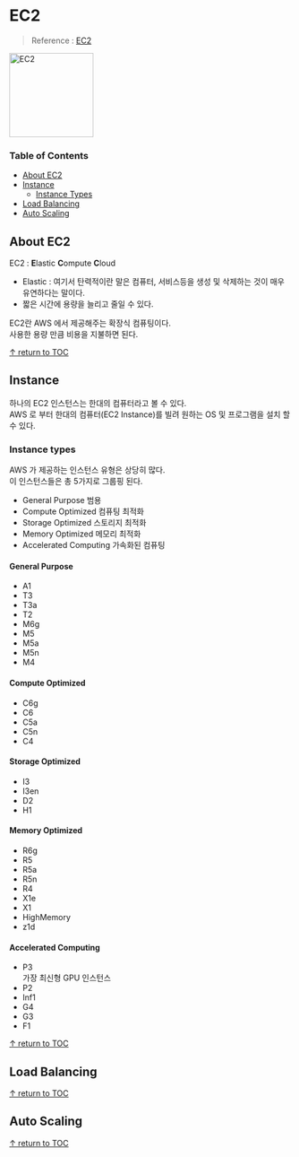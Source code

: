 # EC2 
> Reference : [EC2](https://docs.aws.amazon.com/ko_kr/AWSEC2/latest/UserGuide/concepts.html)

<img width="150" alt="EC2" src="https://user-images.githubusercontent.com/48475824/89402113-51a03c80-d751-11ea-9731-9848bc215adc.png">


### Table of Contents
- [About EC2](#about-ec2)
- [Instance](#instance)
  - [Instance Types](#instance-types)
- [Load Balancing](#load-balancing)
- [Auto Scaling](#auto-scaling)



## About EC2  
EC2 : **E**lastic **C**ompute **C**loud   
* Elastic : 여기서 탄력적이란 말은 컴퓨터, 서비스등을 생성 및 삭제하는 것이 매우 유연하다는 말이다. 
* 짧은 시간에 용량을 늘리고 줄일 수 있다.  

EC2란 AWS 에서 제공해주는 확장식 컴퓨팅이다.  
사용한 용량 만큼 비용을 지불하면 된다.  

[↑ return to TOC](#table-of-contents)


## Instance
하나의 EC2 인스턴스는 한대의 컴퓨터라고 볼 수 있다.  
AWS 로 부터 한대의 컴퓨터(EC2 Instance)를 빌려 원하는 OS 및 프로그램을 설치 할 수 있다.  

### Instance types
AWS 가 제공하는 인스턴스 유형은 상당히 많다.  
이 인스턴스들은 총 5가지로 그룹핑 된다.  
* General Purpose 범용 
* Compute Optimized 컴퓨팅 최적화 
* Storage Optimized 스토리지 최적화
* Memory Optimized 메모리 최적화
* Accelerated Computing 가속화된 컴퓨팅

#### General Purpose
* A1
* T3
* T3a
* T2
* M6g
* M5
* M5a
* M5n
* M4


#### Compute Optimized
* C6g
* C6
* C5a
* C5n
* C4

#### Storage Optimized
* I3
* I3en
* D2
* H1

#### Memory Optimized
* R6g
* R5
* R5a
* R5n
* R4
* X1e
* X1
* HighMemory
* z1d

#### Accelerated Computing
* P3  
  가장 최신형 GPU 인스턴스  
* P2
* Inf1
* G4
* G3
* F1


[↑ return to TOC](#table-of-contents)


## Load Balancing

[↑ return to TOC](#table-of-contents)


## Auto Scaling

[↑ return to TOC](#table-of-contents)
